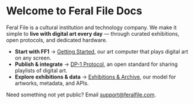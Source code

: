 # Welcome to Feral File Docs

Feral File is a cultural institution and technology company. We make it simple to **live with digital art every day** — through curated exhibitions, open protocols, and dedicated hardware.

* **Start with FF1** → [Getting Started](ff1/index.md), our art computer that plays digital art on any screen.
* **Publish & integrate** → [DP-1 Protocol](dp1-protocol/overview.md), an open standard for sharing playlists of digital art.
* **Explore exhibitions & data** → [Exhibitions & Archive](exhibitions-n-archive/exhibition-structure.md), our model for artworks, metadata, and APIs.

Need something not yet public? Email [support@feralfile.com](mailto:support@feralfile.com).

